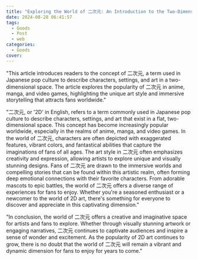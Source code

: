 ```yaml
---
title: "Exploring the World of 二次元: An Introduction to the Two-Dimensional Realm"
date: 2024-08-28 06:41:57
tags:
  - Goods
  - Post
  - web
categories:
  - Goods
cover: 
---
```


"This article introduces readers to the concept of 二次元, a term used in Japanese pop culture to describe characters, settings, and art in a two-dimensional space. The article explores the popularity of 二次元 in anime, manga, and video games, highlighting the unique art style and immersive storytelling that attracts fans worldwide."

"二次元, or '2D' in English, refers to a term commonly used in Japanese pop culture to describe characters, settings, and art that exist in a flat, two-dimensional space. This concept has become increasingly popular worldwide, especially in the realms of anime, manga, and video games. In the world of 二次元, characters are often depicted with exaggerated features, vibrant colors, and fantastical abilities that capture the imaginations of fans of all ages. The art style in 二次元 often emphasizes creativity and expression, allowing artists to explore unique and visually stunning designs. Fans of 二次元 are drawn to the immersive worlds and compelling stories that can be found within this artistic realm, often forming deep emotional connections with their favorite characters. From adorable mascots to epic battles, the world of 二次元 offers a diverse range of experiences for fans to enjoy. Whether you're a seasoned enthusiast or a newcomer to the world of 2D art, there's something for everyone to discover and appreciate in this captivating dimension."

"In conclusion, the world of 二次元 offers a creative and imaginative space for artists and fans to explore. Whether through visually stunning artwork or engaging narratives, 二次元 continues to captivate audiences and inspire a sense of wonder and excitement. As the popularity of 2D art continues to grow, there is no doubt that the world of 二次元 will remain a vibrant and dynamic dimension for fans to enjoy for years to come."
